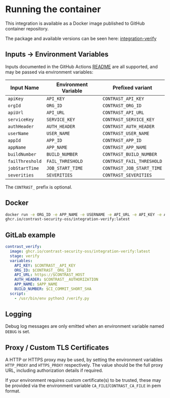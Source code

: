 # Running the container

This integration is available as a Docker image published to GitHub container repository.

The package and available versions can be seen here: [integration-verify](https://github.com/Contrast-Security-OSS/integration-verify-github-action/pkgs/container/integration-verify)

## Inputs -> Environment Variables
Inputs documented in the GitHub Actions [README](README.md#inputs) are all supported, and may be passed via environment variables:

|Input Name|Environment Variable|Prefixed variant|
|------|------|------|
|`apiKey`|`API_KEY`|`CONTRAST_API_KEY`|
|`orgId`|`ORG_ID`|`CONTRAST_ORG_ID`|
|`apiUrl`|`API_URL`|`CONTRAST_API_URL`|
|`serviceKey`|`SERVICE_KEY`|`CONTRAST_SERVICE_KEY`|
|`authHeader`|`AUTH_HEADER`|`CONTRAST_AUTH_HEADER`|
|`userName`|`USER_NAME`|`CONTRAST_USER_NAME`|
|`appId`|`APP_ID`|`CONTRAST_APP_ID`|
|`appName`|`APP_NAME`|`CONTRAST_APP_NAME`|
|`buildNumber`|`BUILD_NUMBER`|`CONTRAST_BUILD_NUMBER`
|`failThreshold`|`FAIL_THRESHOLD`|`CONTRAST_FAIL_THRESHOLD`|
|`jobStartTime`|`JOB_START_TIME`|`CONTRAST_JOB_START_TIME`|
|`severities`|`SEVERITIES`|`CONTRAST_SEVERITIES`|

The `CONTRAST_` prefix is optional.

## Docker


```bash
docker run -e ORG_ID -e APP_NAME -e USERNAME -e API_URL -e API_KEY -e AUTH_HEADER \
ghcr.io/contrast-security-oss/integration-verify:latest
```


## GitLab example

```yaml
contrast_verify:
  image: ghcr.io/contrast-security-oss/integration-verify:latest
  stage: verify
  variables:
    API_KEY: $CONTRAST__API_KEY
    ORG_ID: $CONTRAST__ORG_ID
    API_URL: https://$CONTRAST_HOST
    AUTH_HEADER: $CONTRAST__AUTHORIZATION
    APP_NAME: $APP_NAME
    BUILD_NUMBER: $CI_COMMIT_SHORT_SHA
  script:
    - /usr/bin/env python3 /verify.py
```

## Logging

Debug log messages are only emitted when an environment variable named `DEBUG` is set.

## Proxy / Custom TLS Certificates

A HTTP or HTTPS proxy may be used, by setting the environment variables `HTTP_PROXY` and `HTTPS_PROXY` respectively. The value should be the full proxy URL, including authorization details if required.

If your environment requires custom certificate(s) to be trusted, these may be provided via the environment variable `CA_FILE`/`CONTRAST_CA_FILE` in pem format.
